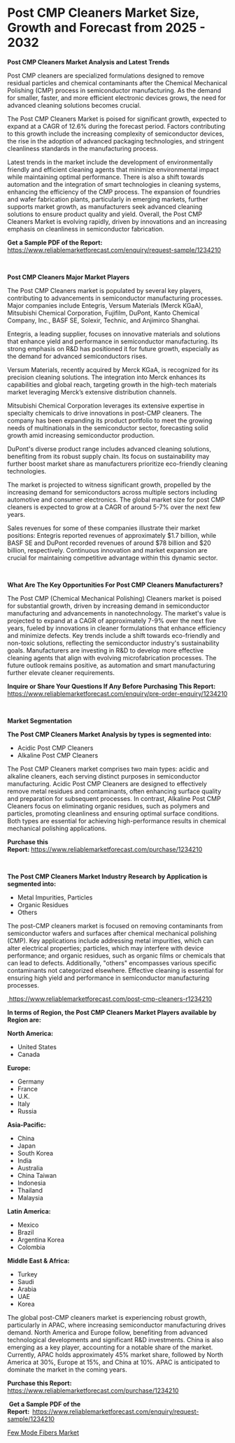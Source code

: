 <p><h1>Post CMP Cleaners Market Size, Growth and Forecast from 2025 - 2032</h1></p><p><strong>Post CMP Cleaners Market Analysis and Latest Trends</strong></p>
<p><p>Post CMP cleaners are specialized formulations designed to remove residual particles and chemical contaminants after the Chemical Mechanical Polishing (CMP) process in semiconductor manufacturing. As the demand for smaller, faster, and more efficient electronic devices grows, the need for advanced cleaning solutions becomes crucial. </p><p>The Post CMP Cleaners Market is poised for significant growth, expected to expand at a CAGR of 12.6% during the forecast period. Factors contributing to this growth include the increasing complexity of semiconductor devices, the rise in the adoption of advanced packaging technologies, and stringent cleanliness standards in the manufacturing process. </p><p>Latest trends in the market include the development of environmentally friendly and efficient cleaning agents that minimize environmental impact while maintaining optimal performance. There is also a shift towards automation and the integration of smart technologies in cleaning systems, enhancing the efficiency of the CMP process. The expansion of foundries and wafer fabrication plants, particularly in emerging markets, further supports market growth, as manufacturers seek advanced cleaning solutions to ensure product quality and yield. Overall, the Post CMP Cleaners Market is evolving rapidly, driven by innovations and an increasing emphasis on cleanliness in semiconductor fabrication.</p></p>
<p><strong>Get a Sample PDF of the Report:&nbsp;</strong> <a href="https://www.reliablemarketforecast.com/enquiry/request-sample/1234210?utm_campaign=3049&utm_medium=2&utm_source=Github&utm_content=ia&utm_term=06042025&utm_id=post-cmp-cleaners">https://www.reliablemarketforecast.com/enquiry/request-sample/1234210</a></p>
<p>&nbsp;</p>
<p><strong>Post CMP Cleaners Major Market Players</strong></p>
<p><p>The Post CMP Cleaners market is populated by several key players, contributing to advancements in semiconductor manufacturing processes. Major companies include Entegris, Versum Materials (Merck KGaA), Mitsubishi Chemical Corporation, Fujifilm, DuPont, Kanto Chemical Company, Inc., BASF SE, Solexir, Technic, and Anjimirco Shanghai.</p><p>Entegris, a leading supplier, focuses on innovative materials and solutions that enhance yield and performance in semiconductor manufacturing. Its strong emphasis on R&D has positioned it for future growth, especially as the demand for advanced semiconductors rises.</p><p>Versum Materials, recently acquired by Merck KGaA, is recognized for its precision cleaning solutions. The integration into Merck enhances its capabilities and global reach, targeting growth in the high-tech materials market leveraging Merck’s extensive distribution channels.</p><p>Mitsubishi Chemical Corporation leverages its extensive expertise in specialty chemicals to drive innovations in post-CMP cleaners. The company has been expanding its product portfolio to meet the growing needs of multinationals in the semiconductor sector, forecasting solid growth amid increasing semiconductor production.</p><p>DuPont's diverse product range includes advanced cleaning solutions, benefiting from its robust supply chain. Its focus on sustainability may further boost market share as manufacturers prioritize eco-friendly cleaning technologies.</p><p>The market is projected to witness significant growth, propelled by the increasing demand for semiconductors across multiple sectors including automotive and consumer electronics. The global market size for post CMP cleaners is expected to grow at a CAGR of around 5-7% over the next few years.</p><p>Sales revenues for some of these companies illustrate their market positions: Entegris reported revenues of approximately $1.7 billion, while BASF SE and DuPont recorded revenues of around $78 billion and $20 billion, respectively. Continuous innovation and market expansion are crucial for maintaining competitive advantage within this dynamic sector.</p></p>
<p>&nbsp;</p>
<p><strong>What Are The Key Opportunities For Post CMP Cleaners Manufacturers?</strong></p>
<p><p>The Post CMP (Chemical Mechanical Polishing) Cleaners market is poised for substantial growth, driven by increasing demand in semiconductor manufacturing and advancements in nanotechnology. The market's value is projected to expand at a CAGR of approximately 7-9% over the next five years, fueled by innovations in cleaner formulations that enhance efficiency and minimize defects. Key trends include a shift towards eco-friendly and non-toxic solutions, reflecting the semiconductor industry's sustainability goals. Manufacturers are investing in R&D to develop more effective cleaning agents that align with evolving microfabrication processes. The future outlook remains positive, as automation and smart manufacturing further elevate cleaner requirements.</p></p>
<p><strong>Inquire or Share Your Questions If Any Before Purchasing This Report:</strong> <a href="https://www.reliablemarketforecast.com/enquiry/pre-order-enquiry/1234210?utm_campaign=3049&utm_medium=2&utm_source=Github&utm_content=ia&utm_term=06042025&utm_id=post-cmp-cleaners">https://www.reliablemarketforecast.com/enquiry/pre-order-enquiry/1234210</a></p>
<p>&nbsp;</p>
<p><strong>Market Segmentation</strong></p>
<p><strong>The Post CMP Cleaners Market Analysis by types is segmented into:</strong></p>
<p><ul><li>Acidic Post CMP Cleaners</li><li>Alkaline Post CMP Cleaners</li></ul></p>
<p><p>The Post CMP Cleaners market comprises two main types: acidic and alkaline cleaners, each serving distinct purposes in semiconductor manufacturing. Acidic Post CMP Cleaners are designed to effectively remove metal residues and contaminants, often enhancing surface quality and preparation for subsequent processes. In contrast, Alkaline Post CMP Cleaners focus on eliminating organic residues, such as polymers and particles, promoting cleanliness and ensuring optimal surface conditions. Both types are essential for achieving high-performance results in chemical mechanical polishing applications.</p></p>
<p><strong>Purchase this Report:&nbsp;</strong><a href="https://www.reliablemarketforecast.com/purchase/1234210?utm_campaign=3049&utm_medium=2&utm_source=Github&utm_content=ia&utm_term=06042025&utm_id=post-cmp-cleaners">https://www.reliablemarketforecast.com/purchase/1234210</a></p>
<p>&nbsp;</p>
<p><strong>The Post CMP Cleaners Market Industry Research by Application is segmented into:</strong></p>
<p><ul><li>Metal Impurities, Particles</li><li>Organic Residues</li><li>Others</li></ul></p>
<p><p>The post-CMP cleaners market is focused on removing contaminants from semiconductor wafers and surfaces after chemical mechanical polishing (CMP). Key applications include addressing metal impurities, which can alter electrical properties; particles, which may interfere with device performance; and organic residues, such as organic films or chemicals that can lead to defects. Additionally, "others" encompasses various specific contaminants not categorized elsewhere. Effective cleaning is essential for ensuring high yield and performance in semiconductor manufacturing processes.</p></p>
<p><a href="https://www.reliablemarketforecast.com/post-cmp-cleaners-r1234210?utm_campaign=3049&utm_medium=2&utm_source=Github&utm_content=ia&utm_term=06042025&utm_id=post-cmp-cleaners">&nbsp;https://www.reliablemarketforecast.com/post-cmp-cleaners-r1234210</a></p>
<p><strong>In terms of Region, the Post CMP Cleaners Market Players available by Region are:</strong></p>
<p>
    <p> <strong> North America: </strong>
        <ul>
            <li>United States</li>
            <li>Canada</li>
        </ul>
        </p> 
    <p> <strong> Europe: </strong>
        <ul>
            <li>Germany</li>
            <li>France</li>
            <li>U.K.</li>
            <li>Italy</li>
            <li>Russia</li>
        </ul>
        </p> 
    <p> <strong> Asia-Pacific: </strong>
        <ul>
            <li>China</li>
            <li>Japan</li>
            <li>South Korea</li>
            <li>India</li>
            <li>Australia</li>
            <li>China Taiwan</li>
            <li>Indonesia</li>
            <li>Thailand</li>
            <li>Malaysia</li>
        </ul>
        </p> 
    <p> <strong> Latin America: </strong>
        <ul>
            <li>Mexico</li>
            <li>Brazil</li>
            <li>Argentina Korea</li>
            <li>Colombia</li>
        </ul>
        </p> 
    <p> <strong> Middle East & Africa: </strong>
        <ul>
            <li>Turkey</li>
            <li>Saudi</li>
            <li>Arabia</li>
            <li>UAE</li>
            <li>Korea</li>
        </ul>
    </p>
    </p>
<p><p>The global post-CMP cleaners market is experiencing robust growth, particularly in APAC, where increasing semiconductor manufacturing drives demand. North America and Europe follow, benefiting from advanced technological developments and significant R&D investments. China is also emerging as a key player, accounting for a notable share of the market. Currently, APAC holds approximately 45% market share, followed by North America at 30%, Europe at 15%, and China at 10%. APAC is anticipated to dominate the market in the coming years.</p></p>
<p><strong>Purchase this Report: </strong><a href="https://www.reliablemarketforecast.com/purchase/1234210?utm_campaign=3049&utm_medium=2&utm_source=Github&utm_content=ia&utm_term=06042025&utm_id=post-cmp-cleaners">https://www.reliablemarketforecast.com/purchase/1234210</a></p>
<p>&nbsp;<strong>Get a Sample PDF of the Report:&nbsp;&nbsp;</strong><a href="https://www.reliablemarketforecast.com/enquiry/request-sample/1234210?utm_campaign=3049&utm_medium=2&utm_source=Github&utm_content=ia&utm_term=06042025&utm_id=post-cmp-cleaners">https://www.reliablemarketforecast.com/enquiry/request-sample/1234210</a></p>
<p><strong></strong></p>
<p><p><a href="https://github.com/briandahm87/Market-Research-Report-List-1/blob/main/few-mode-fibers-market.md?utm_campaign=3049&utm_medium=2&utm_source=Github&utm_content=ia&utm_term=06042025&utm_id=post-cmp-cleaners">Few Mode Fibers Market</a></p></p>